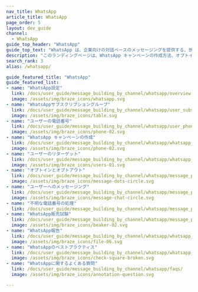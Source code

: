 ```yaml
---
nav_title: WhatsApp
article_title: WhatsApp
page_order: 5
layout: dev_guide
channel:
  - WhatsApp
guide_top_header: "WhatsApp"
guide_top_text: "WhatsApp は、企業向けの対話ベースのメッセージングを提供する、世界中で使用されている人気のピアツーピアメッセージング プラットフォームです。WhatsApp メッセージングチャネルは、WhatsApp プラットフォーム上のユーザーと顧客に直接リーチする方法を提供します。<br><br>** WhatsApp アクセスは、一部の Braze パッケージでのみ使用できます。使い始める場合は、アカウントマネージャーまたはカスタマーサクセスマネージャーにお問い合わせください。**"
description: "このランディングページは、WhatsApp キャンペーンの作成方法、オプトインとオプトアウト、クイック返信、レポートなど、WhatsApp のすべての機能のホームページです。"
search_rank: 3
alias: /whatsapp/

guide_featured_title: "WhatsApp"
guide_featured_list:
- name: "WhatsApp設定"
  link: /docs/user_guide/message_building_by_channel/whatsapp/overview
  image: /assets/img/braze_icons/whatsapp.svg
- name: "WhatsAppサブスクリプショングループ"
  link: /docs/user_guide/message_building_by_channel/whatsapp/user_subscription/
  image: /assets/img/braze_icons/table.svg
- name: "ユーザーの電話番号"
  link: /docs/user_guide/message_building_by_channel/whatsapp/user_phone_numbers/
  image: /assets/img/braze_icons/phone-02.svg
- name: "WhatsApp キャンペーンの作成"
  link: /docs/user_guide/message_building_by_channel/whatsapp/whatsapp_campaign/create/
  image: /assets/img/braze_icons/phone-02.svg
- name: "ユーザーのリターゲット"
  link: /docs/user_guide/message_building_by_channel/whatsapp/whatsapp_campaign/user_retargeting/
  image: /assets/img/braze_icons/users-01.svg
- name: "オプトインとオプトアウト"
  link: /docs/user_guide/message_building_by_channel/whatsapp/message_processing/opt-ins_and_opt-outs/
  image: /assets/img/braze_icons/message-dots-circle.svg
- name: "ユーザーへのメッセージング"
  link: /docs/user_guide/message_building_by_channel/whatsapp/message_processing/user_messages/
  image: /assets/img/braze_icons/message-chat-circle.svg
- name: "不明な電話番号の処理"
  link: /docs/user_guide/message_building_by_channel/whatsapp/message_processing/handling_unknown_numbers/
- name: "WhatsApp販売試験"
  link: /docs/user_guide/message_building_by_channel/whatsapp/message_processing/experiments/
  image: /assets/img/braze_icons/beaker-02.svg
- name: "WhatsApp報告"
  link: /docs/user_guide/message_building_by_channel/whatsapp/whatsapp_campaign_analytics/
  image: /assets/img/braze_icons/file-06.svg
- name: "WhatsAppのベストプラクティス"
  link: /docs/user_guide/message_building_by_channel/whatsapp/whatsapp_best_practices/
  image: /assets/img/braze_icons/check-square-broken.svg
- name: "WhatsAppに関するよくある質問"
  link: /docs/user_guide/message_building_by_channel/whatsapp/faqs/
  image: /assets/img/braze_icons/annotation-question.svg

---
```

<br><br>
